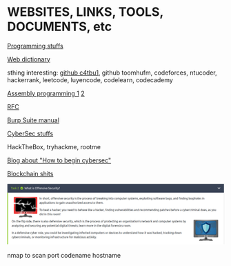 # **WEBSITES, LINKS, TOOLS, DOCUMENTS, etc**

[Programming stuffs](https://drive.google.com/drive/folders/1DudGaewkx-0nCiwiUr1sx0sdk0UCG7US)

[Web dictionary](https://developer.mozilla.org/en-US/)

sthing interesting: [github c4tbu1](https://github.com/c4tbu1), github toomhufm, codeforces, ntucoder, hackerrank, leetcode, luyencode, codelearn, codecademy

[Assembly programming 1](https://www.youtube.com/watch?v=GHVnLG1nuvA) 
[2](https://classroom.google.com/c/MzM4OTM1MzAxNDM4?cjc=yxb6vys)

[RFC](https://datatracker.ietf.org/)

[Burp Suite manual](https://drive.google.com/file/d/1zaooCNftg56yvhRNf9VPZWegDx9b4ykC/view?usp=sharing)

[CyberSec stuffs](https://1drv.ms/u/s!AvwNTa9pdxucnXWsibH9Kov5-GXs?e=DIiH8I)

HackTheBox, tryhackme, rootme

[Blog about "How to begin cybersec"](https://blog.cyberjutsu.io/2021/08/09/hoc-an-toan-thong-tin/)

[Blockchain shits](https://github.com/Envoy-VC/blockend-developer-roadmap)

![pic](https://github.com/1259iknowthat/CTF-LEARN/blob/main/PICTURES/sec1.png "offensive-cybersecurity")

nmap to scan port
codename hostname
